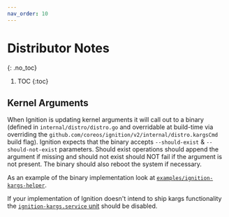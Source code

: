```yaml
---
nav_order: 10
---
```


# Distributor Notes
{: .no_toc}

1. TOC
{:toc}

## Kernel Arguments

When Ignition is updating kernel arguments it will call out to a binary (defined in `internal/distro/distro.go` and overridable at build-time via overriding the `github.com/coreos/ignition/v2/internal/distro.kargsCmd` build flag). Ignition expects that the binary accepts `--should-exist` & `--should-not-exist` parameters. Should exist operations should append the argument if missing and should not exist should NOT fail if the argument is not present. The binary should also reboot the system if necessary.

As an example of the binary implementation look at [`examples/ignition-kargs-helper`](https://github.com/coreos/ignition/blob/main/examples/ignition-kargs-helper).

If your implementation of Ignition doesn't intend to ship kargs functionality the [`ignition-kargs.service` unit](https://github.com/coreos/ignition/blob/main/dracut/30ignition/ignition-kargs.service) should be disabled.
